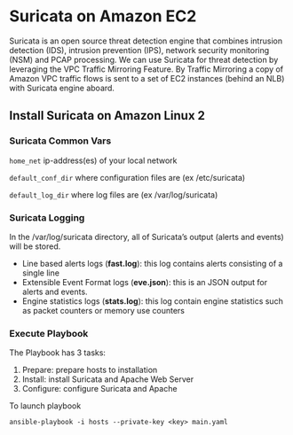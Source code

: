# Suricata on Amazon EC2
Suricata is an open source threat detection engine that combines intrusion detection (IDS), intrusion prevention (IPS), network security monitoring (NSM) and PCAP processing.
We can use Suricata for threat detection by leveraging the VPC Traffic Mirroring Feature. 
By Traffic Mirroring a copy of Amazon VPC traffic flows is sent to a set of EC2 instances (behind an NLB) with Suricata engine aboard.

## Install Suricata on Amazon Linux 2

### Suricata Common Vars
```home_net``` ip-address(es) of your local network

```default_conf_dir``` where configuration files are (ex /etc/suricata)

```default_log_dir``` where log files are (ex /var/log/suricata)

### Suricata Logging
In the /var/log/suricata directory, all of Suricata’s output (alerts and events) will be stored.
- Line based alerts logs (**fast.log**): this log contains alerts consisting of a single line
- Extensible Event Format logs (**eve.json**): this is an JSON output for alerts and events.
- Engine statistics logs (**stats.log**): this log contain engine statistics such as packet counters or memory use counters

### Execute Playbook
The Playbook has 3 tasks:
1. Prepare: prepare hosts to installation
2. Install: install Suricata and Apache Web Server
3. Configure: configure Suricata and Apache

To launch playbook

```ansible-playbook -i hosts --private-key <key> main.yaml```



